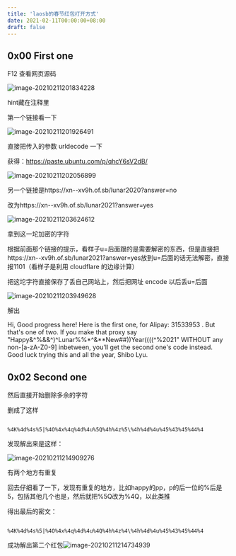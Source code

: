 ```yaml
---
title: 'laosb的春节红包打开方式'
date: 2021-02-11T00:00:00+08:00
draft: false
---
```


## 0x00 First one

F12 查看网页源码

![image-20210211201834228](https://i.loli.net/2021/02/11/COmL1PDWsaToy8S.png)

hint藏在注释里

第一个链接看一下

![image-20210211201926491](https://i.loli.net/2021/02/11/Fg5TnkerLAM2zia.png)

直接把传入的参数 urldecode 一下

获得：https://paste.ubuntu.com/p/qhcY6sV2dB/

![image-20210211202056899](https://i.loli.net/2021/02/11/k9QcvPiYwZ1Irbz.png)

另一个链接是https://xn--xv9h.of.sb/lunar2020?answer=no

改为https://xn--xv9h.of.sb/lunar2021?answer=yes

![image-20210211203624612](https://i.loli.net/2021/02/11/2bt98L5iXoTGuH3.png)

拿到这一坨加密的字符

根据前面那个链接的提示，看样子u=后面跟的是需要解密的东西，但是直接把https://xn--xv9h.of.sb/lunar2021?answer=yes放到u=后面的话无法解密，直接报1101（看样子是利用 cloudflare 的边缘计算）

把这坨字符直接保存了丢自己网站上，然后把网址 encode 以后丢u=后面

![image-20210211203949628](https://i.loli.net/2021/02/11/8HzJr3CS5gVWpIB.png)

解出

Hi,   Good progress here! Here is the first one, for Alipay: 31533953 .   But that's one of two. If you make that proxy say  "Happy&\^%&&\^)\^Lunar%%*\^&**New##))Year((((^%2021" WITHOUT any non-[a-zA-Z0-9] inbetween, you'll get the second one's code  instead.   Good luck trying this and all the year,  Shibo Lyu.  



## 0x02 Second one

然后直接开始删除多余的字符

删成了这样

```

%4K%4d%4s%5|%4O%4x%4q%4d%4u%5Q%4h%4z%5\%4h%4d%4u%45%43%45%44%4

```

发现解出来是这样：

![image-20210211214909276](https://i.loli.net/2021/02/11/ZRq1uBTOGEfSsHM.png)

有两个地方有重复

回去仔细看了一下，发现有重复的地方，比如happy的pp，p的后一位的%后是5，包括其他几个也是，然后就把%5Q改为%4Q，以此类推

得出最后的密文：

```

%4K%4d%4s%5|%4O%4x%4q%4d%4u%4Q%4h%4z%4\%4h%4d%4u%45%43%45%44%4

```



成功解出第二个红包![image-20210211214734939](https://i.loli.net/2021/02/11/K6wAaFT8xSjhsgq.png)